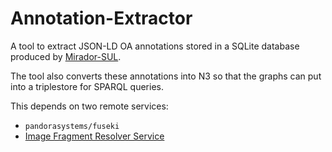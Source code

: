 Annotation-Extractor
=======

A tool to extract JSON-LD OA annotations stored in a SQLite database produced by [Mirador-SUL](https://github.com/ub-leipzig/mirador_sul).

The tool also converts these annotations into N3 so that the graphs can put into a triplestore for SPARQL queries.

This depends on two remote services:
* `pandorasystems/fuseki`
* [Image Fragment Resolver Service](https://github.com/ub-leipzig/image-fragment-resolver-service)

 